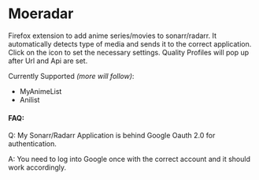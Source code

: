 # Moeradar

Firefox extension to add anime series/movies to sonarr/radarr. It automatically detects type of media and sends it to the correct application.
Click on the icon to set the necessary settings. Quality Profiles will pop up after Url and Api are set.

Currently Supported *(more will follow)*:
- MyAnimeList
- Anilist

#### FAQ:
Q: My Sonarr/Radarr Application is behind Google Oauth 2.0 for authentication.

A: You need to log into Google once with the correct account and it should work accordingly.